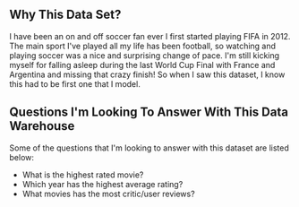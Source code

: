 ## Why This Data Set?
I have been an on and off soccer fan ever I first started playing FIFA in 2012. The main sport I've played all my life has been football, so watching and playing soccer was a nice and surprising change of pace. I'm still kicking myself for falling asleep during the last World Cup Final with France and Argentina and missing that crazy finish! So when I saw this dataset, I know this had to be first one that I model.

## Questions I'm Looking To Answer With This Data Warehouse
Some of the questions that I'm looking to answer with this dataset are listed below:
- What is the highest rated movie?
- Which year has the highest average rating?
- What movies has the most critic/user reviews?




